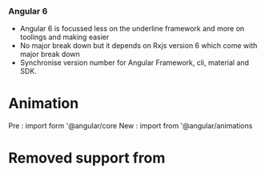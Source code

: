 ### Angular 6

- Angular 6 is focussed less on the underline framework and more on toolings and making easier
- No major break down but it depends on Rxjs version 6 which come with major break down
- Synchronise version number for Angular Framework, cli, material and SDK.

# Animation
 Pre :  import form '@angular/core
 New :  import from '@angular/animations
 
# Removed support from <template> directive
   should be used : <ng-template>
   
# Registering Provider
  providedIn: 'root' - Helpfull in treeshakable
  ```
  @Injectable({
  providedIn: 'root'
})
```
  
# ngModelChange event
Pre: we will get old data for handler 
Now: updated value

Before Angular 6, the ngModelChange event was emitted before the said form control updating.
If we have an event handler for the ngModelChange event that checked the value through the control,
the old value will be returned instead of the changed value.
Now, in Angular 6, ngModelChange has emitted the value after the value is updated in the form control.

# Angular elements
- Ability to use angular component in other environment.

# Ivy
- New gen rendering engine

# Treeshaking
- unused code does not get used in our final bundle.

 
### Angular CLI update
 
# ng update <package>
  Analyses angular app give up package updation
  
# ng add
- to add new capabities
- ng add @angualar/material

# Renamed config file
- Support for multiple project
- angular.json instead of  angular-cli.json 

